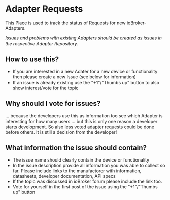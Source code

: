 # Adapter Requests
This Place is used to track the status of Requests for new ioBroker-Adapters.

*Issues and problems with existing Adapters should be created as issues in the respective Adapter Repository.*

## How to use this?
* If you are interested in a new Adater for a new device or functionality then please create a new Issue (see below for information)
* If an issue is already existing use the "+1"/"Thumbs up" button to also show interest/vote for the topic

## Why should I vote for issues?
... because the developers use this as information too see which Adapter is interesting for how many users ... but this is only one reason a developer starts development. So also less voted adapter requests could be done before others. It is still a decision from the developer!

## What information the issue should contain?
* The issue name should clearly contain the device or functionality
* In the issue description provide all information you was able to collect so far. Please include links to the manufactorer with information, datasheets, developer documentation, API specs
* If the topic was discussed in ioBroker forum please include the link too.
* Vote for yourself in the first post of the issue using the "+1"/"Thumbs up" button
